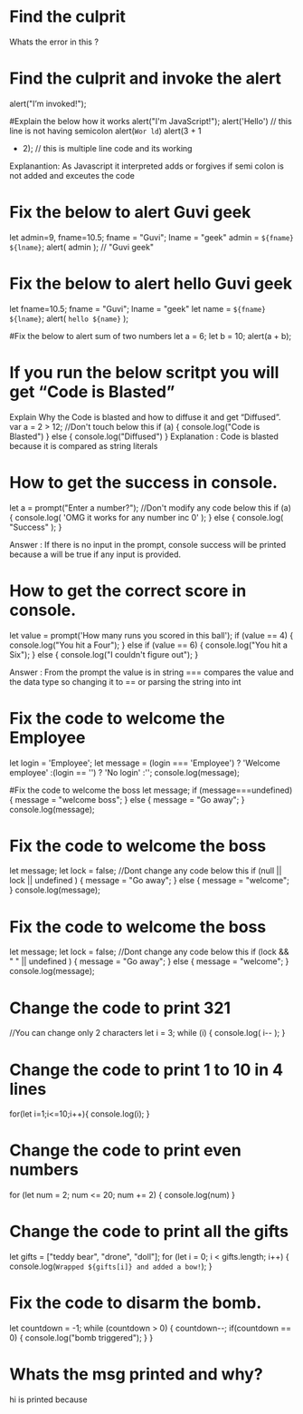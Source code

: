 # Find the culprit
<!DOCTYPE html>
<html>
<body>
 <script>
 alert( "I’m JavaScript!");
 </script>
 Whats the error in this ?
</body>
</html>

# Find the culprit and invoke the alert
<!DOCTYPE html>
<html>
<body>
 <script src="script.js"></script>
</body>
</html>
alert("I’m invoked!");

#Explain the below how it works
alert("I'm JavaScript!");
alert('Hello') // this line is not having semicolon
alert(`Wor
 ld`)
alert(3 +
1
+ 2); // this is multiple line code and its working

Explanantion: As Javascript it interpreted adds or forgives if semi colon is not added and exceutes the code

# Fix the below to alert Guvi geek
let admin=9, fname=10.5; 
fname = "Guvi";
lname = "geek"
admin = `${fname} ${lname}`;
alert( admin ); // "Guvi geek"

# Fix the below to alert hello Guvi geek
let fname=10.5; 
fname = "Guvi";
lname = "geek"
let name = `${fname} ${lname}`;
alert( `hello ${name}` );

#Fix the below to alert sum of two numbers
let a = 6;
let b = 10;
alert(a + b);

# If you run the below scritpt you will get “Code is Blasted”
Explain Why the Code is blasted and how to diffuse it and get “Diffused”.
var a = 2 > 12;
//Don't touch below this
if (a) {
  console.log("Code is Blasted")
}
else
{
  console.log("Diffused") 
}
Explanation : Code is blasted because it is compared as string literals

# How to get the success in console.
let a = prompt("Enter a number?");
//Don't modify any code below this
if (a) {
 console.log( 'OMG it works for any number inc 0' );
}
else
{
 console.log( "Success" );
}

Answer : If there is no input in the prompt, console success will be printed because a will be true if any input is provided.

# How to get the correct score in console.
let value = prompt('How many runs you scored in this ball');
if (value == 4) {
      console.log("You hit a Four");
} else if (value == 6) {
      console.log("You hit a Six");
} else {
       console.log("I couldn't figure out");
}

Answer : From the prompt the value is in string === compares the value and the data type so changing it to == or parsing the string into int 

# Fix the code to welcome the Employee
let login = 'Employee';
let message = (login === 'Employee') ? 'Welcome employee'  :(login == '') ? 'No login' :'';
console.log(message);

#Fix the code to welcome the boss
let message;
if (message===undefined)
{
 message = "welcome boss";
}
else
{
 message = "Go away";
}
console.log(message);

# Fix the code to welcome the boss
let message;
let lock = false;
//Dont change any code below this 
if (null || lock || undefined )
{
  message = "Go away";
}
else
{
 message = "welcome";
}
console.log(message);

# Fix the code to welcome the boss
let message;
let lock = false;
//Dont change any code below this
if (lock && " " || undefined )
{
  message = "Go away";
}
else
{
 message = "welcome";
}
console.log(message);

# Change the code to print 321
//You can change only 2 characters
let i = 3;
while (i) {
  console.log( i-- );
}

# Change the code to print 1 to 10 in 4 lines
for(let i=1;i<=10;i++){
    console.log(i);
}
                       
# Change the code to print even numbers
for (let num = 2; num <= 20; num += 2) {
    console.log(num)
  }

# Change the code to print all the gifts
let gifts = ["teddy bear", "drone", "doll"];
for (let i = 0; i < gifts.length; i++) {
  console.log(`Wrapped ${gifts[i]} and added a bow!`);
}
                                 
# Fix the code to disarm the bomb.
let countdown = -1;
while (countdown > 0) {
  countdown--;
  if(countdown == 0)
  {
   console.log("bomb triggered");
  }
}

# Whats the msg printed and why?
  hi is printed because
                                 
                                 
